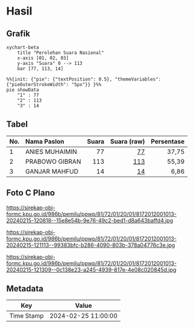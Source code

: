 # Hasil

## Grafik

```mermaid
xychart-beta
    title "Perolehan Suara Nasional"
    x-axis [01, 02, 03]
    y-axis "Suara" 0 --> 113
    bar [77, 113, 14]
```

```mermaid
%%{init: {"pie": {"textPosition": 0.5}, "themeVariables": {"pieOuterStrokeWidth": "5px"}} }%%
pie showData
    "1" : 77
    "2" : 113
    "3" : 14
```

## Tabel

| No. | Nama Paslon    | Suara | Suara (raw) | Persentase |
|:--- |:-------------- | -----:| -----------:| ----------:|
| 1   | ANIES MUHAIMIN | 77    | [77][p-1]   | 37,75      |
| 2   | PRABOWO GIBRAN | 113   | [113][p-2]  | 55,39      |
| 3   | GANJAR MAHFUD  | 14    | [14][p-3]   | 6,86       |


[p-1]: https://github.com/gigit-pemilu/pemilu-2024/blob/main/pilpres/hitung-suara/sub/81-maluku/sub/72-kota-tual/sub/01-pulau-dullah-utara/sub/2001-fiditan/sub/013-tps/sub/paslon-1.txt
[p-2]: https://github.com/gigit-pemilu/pemilu-2024/blob/main/pilpres/hitung-suara/sub/81-maluku/sub/72-kota-tual/sub/01-pulau-dullah-utara/sub/2001-fiditan/sub/013-tps/sub/paslon-2.txt
[p-3]: https://github.com/gigit-pemilu/pemilu-2024/blob/main/pilpres/hitung-suara/sub/81-maluku/sub/72-kota-tual/sub/01-pulau-dullah-utara/sub/2001-fiditan/sub/013-tps/sub/paslon-3.txt

## Foto C Plano

https://sirekap-obj-formc.kpu.go.id/986b/pemilu/ppwp/81/72/01/20/01/8172012001013-20240215-120818--15e8e54b-9e76-49c2-bed1-d8a643baffd4.jpg

https://sirekap-obj-formc.kpu.go.id/986b/pemilu/ppwp/81/72/01/20/01/8172012001013-20240215-121113--99383bfc-b286-4090-803b-378a04776c3e.jpg

https://sirekap-obj-formc.kpu.go.id/986b/pemilu/ppwp/81/72/01/20/01/8172012001013-20240215-121309--0c138e23-a245-4939-817e-4e08c020845d.jpg


## Metadata

| Key        | Value               |
| ---------- | ------------------- |
| Time Stamp | 2024-02-25 11:00:00 |



